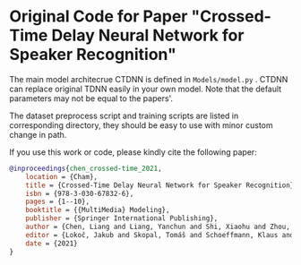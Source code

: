 # Original Code for Paper "Crossed-Time Delay Neural Network for Speaker Recognition"
 

The main model architecrue CTDNN is defined in `Models/model.py` . CTDNN can replace original TDNN easily in your own model. Note that the default parameters may not be equal to the papers'.

The dataset preprocess script and training scripts are listed in corresponding directory, they should be easy to use with minor custom change in path.

If you use this work or code, please kindly cite the following paper:
```bib
@inproceedings{chen_crossed-time_2021,
	location = {Cham},
	title = {Crossed-Time Delay Neural Network for Speaker Recognition},
	isbn = {978-3-030-67832-6},
	pages = {1--10},
	booktitle = {{MultiMedia} Modeling},
	publisher = {Springer International Publishing},
	author = {Chen, Liang and Liang, Yanchun and Shi, Xiaohu and Zhou, You and Wu, Chunguo},
	editor = {Lokoč, Jakub and Skopal, Tomáš and Schoeffmann, Klaus and Mezaris, Vasileios and Li, Xirong and Vrochidis, Stefanos and Patras, Ioannis},
	date = {2021}
}
```